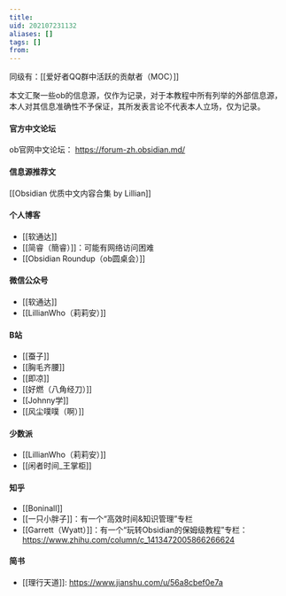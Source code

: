 ```yaml
---
title: 
uid: 202107231132
aliases: []
tags: []
from: 
---
```

同级有：[[爱好者QQ群中活跃的贡献者（MOC）]]

本文汇聚一些ob的信息源，仅作为记录，对于本教程中所有列举的外部信息源，本人对其信息准确性不予保证，其所发表言论不代表本人立场，仅为记录。

#### 官方中文论坛
ob官网中文论坛： https://forum-zh.obsidian.md/

#### 信息源推荐文
[[Obsidian 优质中文内容合集 by Lillian]]

#### 个人博客
- [[软通达]]
- [[简睿（簡睿）]]：可能有网络访问困难
- [[Obsidian Roundup（ob圆桌会）]]

#### 微信公众号
- [[软通达]]
- [[LillianWho（莉莉安）]]

#### B站
- [[蚕子]]
- [[胸毛齐腰]]
- [[即凉]]
- [[好燃（八角经刀）]]
- [[Johnny学]]
- [[风尘噗噗（啊）]]


#### 少数派
- [[LillianWho（莉莉安）]]
- [[闲者时间_王掌柜]]

#### 知乎
- [[Boninall]]
- [[一只小胖子]]：有一个“高效时间&知识管理”专栏
- [[Garrett（Wyatt）]]：有一个“玩转Obsidian的保姆级教程”专栏： https://www.zhihu.com/column/c_1413472005866266624


#### 简书
- [[理行天道]]: https://www.jianshu.com/u/56a8cbef0e7a

